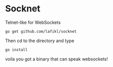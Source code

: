 # Socknet
Telnet-like for WebSockets

```
go get github.com/lafikl/socknet
```
Then cd to the directory and type
```
go install
```

voila you got a binary that can speak websockets!

